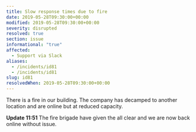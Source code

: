 ```yaml
---
title: Slow response times due to fire
date: 2019-05-28T09:30:00+00:00
modified: 2019-05-28T09:30:00+00:00
severity: disrupted
resolved: true
section: issue
informational: "true"
affected:
  - Support via Slack
aliases:
  - /incidents/id81
  - /incidents/id81
slug: id81
resolvedWhen: 2019-05-28T09:30:00+00:00
---
```


There is a fire in our building.  The company has decamped to another location and are online but at reduced capacity.

**Update 11:51** The fire brigade have given the all clear and we are now back online without issue.

